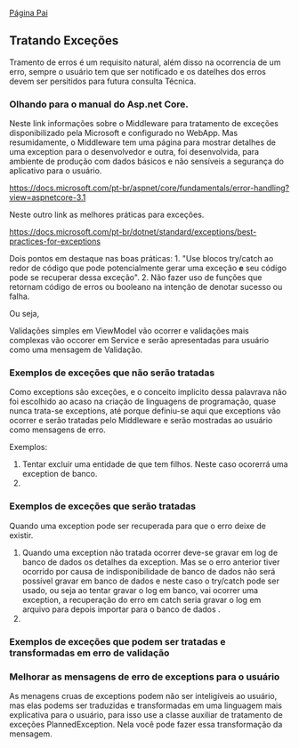 [Página Pai](./indexWebApp.md)

## Tratando Exceções

Tramento de erros é um requisito natural, além disso na ocorrencia de um erro, sempre o usuário tem que ser notificado e os datelhes dos erros devem ser persitidos para futura consulta Técnica.

### Olhando para o manual do Asp.net Core.

Neste link informações sobre o Middleware para tratamento de exceções disponibilizado pela Microsoft e configurado no WebApp. Mas resumidamente, o Middleware tem uma página para mostrar detalhes de uma exception para o desenvolvedor e outra, foi desenvolvida, para ambiente de produção com dados básicos e não sensíveis a segurança do aplicativo para o usuário.

https://docs.microsoft.com/pt-br/aspnet/core/fundamentals/error-handling?view=aspnetcore-3.1

Neste outro link as melhores práticas para exceções.

https://docs.microsoft.com/pt-br/dotnet/standard/exceptions/best-practices-for-exceptions

Dois pontos em destaque nas boas práticas: 1. "Use blocos try/catch ao redor de código que pode potencialmente gerar uma exceção **e** seu código pode se recuperar dessa exceção". 2. Não fazer uso de funções que retornam código de erros ou booleano na intenção de denotar sucesso ou falha.

Ou seja, 

Validações simples em ViewModel vão ocorrer e validações mais complexas vão occorer em Service e serão apresentadas para usuário como uma mensagem de Validação.

### Exemplos de exceções que não serão tratadas

Como exceptions são exceções, e o conceito implicito dessa palavrava não foi escolhido ao acaso na criação de linguagens de programação, quase nunca trata-se exceptions, até porque definiu-se aqui que exceptions vão ocorrer e serão tratadas pelo Middleware e serão mostradas ao usuário como mensagens de erro.

Exemplos:

1. Tentar excluir uma entidade de que tem filhos. Neste caso ocorerrá uma exception de banco.
2. 

### Exemplos de exceções que serão tratadas

Quando uma exception pode ser recuperada para que o erro deixe de existir.

1. Quando uma exception não tratada ocorrer deve-se gravar em log de banco de dados os detalhes da exception. Mas se o erro anterior tiver ocorrido por causa de indisponibilidade de banco de dados não será possível gravar em banco de dados e neste caso o try/catch pode ser usado, ou seja ao tentar gravar o log em banco, vai ocorrer uma exception, a recuperação do erro em catch seria gravar o log em arquivo para depois importar para o banco de dados .
2. 

### Exemplos de exceções que podem ser tratadas e transformadas em erro de validação

### Melhorar as mensagens de erro de exceptions para o usuário

As menagens cruas de exceptions podem não ser inteligíveis ao usuário, mas elas podems ser traduzidas e transformadas em uma linguagem mais explicativa para o usuário, para isso use a classe auxiliar de tratamento de exceções PlannedException. Nela você pode fazer essa transformação da mensagem.